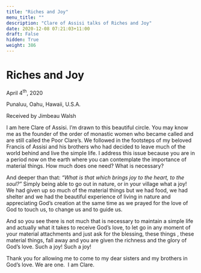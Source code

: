 ```yaml
---
title: "Riches and Joy"
menu_title: ""
description: "Clare of Assisi talks of Riches and Joy"
date: 2020-12-08 07:21:03+11:00
draft: False
hidden: True
weight: 386
---
```

# Riches and Joy

April 4<sup>th</sup>, 2020

Punaluu, Oahu, Hawaii, U.S.A.

Received by Jimbeau Walsh



I am here Clare of Assisi. I’m drawn to this beautiful circle. You may know me as the founder of the order of monastic women who became called and are still called the Poor Clare’s. We followed in the footsteps of my beloved Francis of Assisi and his brothers who had decided to leave much of the world behind and live the simple life. I address this issue because you are in a period now on the earth where you can contemplate the importance of material things. How much does one need? What is necessary? 

And deeper than that: *“What is that which brings joy to the heart, to the soul?”* Simply being able to go out in nature, or in your village what a joy! We had given up so much of the material things but we had food, we had shelter and we had the beautiful experience of living in nature and appreciating God’s creation at the same time as we prayed for the love of God to touch us, to change us and to guide us. 

And so you see there is not much that is necessary to maintain a simple life and actually what it takes to receive God’s love, to let go in any moment of your material attachments and just ask for the blessing, these things , these material things, fall away and you are given the richness and the glory of God’s love. Such a joy! Such a joy! 

Thank you for allowing me to come to my dear sisters and my brothers in God’s love. We are one.  I am Clare. 